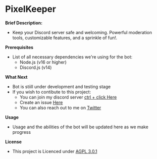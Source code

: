 # **PixelKeeper**

**Brief Description:**
* Keep your Discord server safe and welcoming. Powerful moderation tools, customizable features, and a sprinkle of fun!. 

**Prerequisites**
* List of all necessary dependencies we're using for the bot:
    * Node.js (v16 or higher)
    * Discord.js (v14)

**What Next**
* Bot is stiill under development and testing stage
* If you wish to contibute to this project:
    * You can join my discord server [ctrl + click Here](<https://discord.gg/Tr3cNVe7PE>)
    * Create an issue [Here](<https://github.com/SolomonChidera/PixelKeeper/issues>)
    * You can also reach out to me on [Twitter](<https://twitter.com/solomonchidera_>)

**Usage**
* Usage and the abilities of the bot will be updated here as we make progress

**License**
* This project is Licenced under [AGPL 3.0.1](https://github.com/SolomonChidera/PixelKeeper?tab=AGPL-3.0-1-ov-file#readme)
